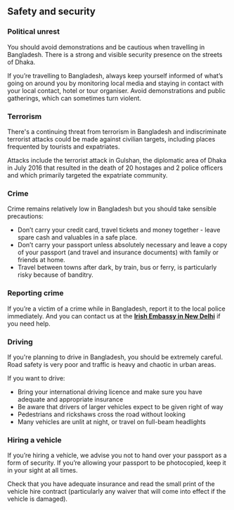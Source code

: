 ## Safety and security

### **Political unrest**

You should avoid demonstrations and be cautious when travelling in Bangladesh. There is a strong and visible security presence on the streets of Dhaka.

If you’re travelling to Bangladesh, always keep yourself informed of what’s going on around you by monitoring local media and staying in contact with your local contact, hotel or tour organiser. Avoid demonstrations and public gatherings, which can sometimes turn violent.

### **Terrorism**

There's a continuing threat from terrorism in Bangladesh and indiscriminate terrorist attacks could be made against civilian targets, including places frequented by tourists and expatriates.

Attacks include the terrorist attack in Gulshan, the diplomatic area of Dhaka in July 2016 that resulted in the death of 20 hostages and 2 police officers and which primarily targeted the expatriate community.

### **Crime**

Crime remains relatively low in Bangladesh but you should take sensible precautions:

* Don’t carry your credit card, travel tickets and money together - leave spare cash and valuables in a safe place.
* Don’t carry your passport unless absolutely necessary and leave a copy of your passport (and travel and insurance documents) with family or friends at home.
* Travel between towns after dark, by train, bus or ferry, is particularly risky because of banditry.

### **Reporting crime**

If you’re a victim of a crime while in Bangladesh, report it to the local police immediately. And you can contact us at the [**Irish Embassy in New Delhi**](/en/india/newdelhi/) if you need help.

### **Driving**

If you're planning to drive in Bangladesh, you should be extremely careful. Road safety is very poor and traffic is heavy and chaotic in urban areas.

If you want to drive:

* Bring your international driving licence and make sure you have adequate and appropriate insurance
* Be aware that drivers of larger vehicles expect to be given right of way
* Pedestrians and rickshaws cross the road without looking
* Many vehicles are unlit at night, or travel on full-beam headlights

### **Hiring a vehicle**

If you’re hiring a vehicle, we advise you not to hand over your passport as a form of security. If you’re allowing your passport to be photocopied, keep it in your sight at all times.

Check that you have adequate insurance and read the small print of the vehicle hire contract (particularly any waiver that will come into effect if the vehicle is damaged).